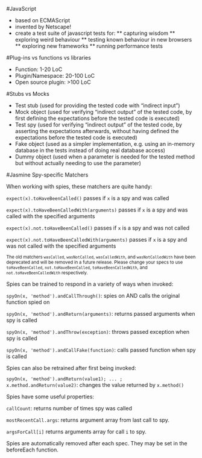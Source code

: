 #JavaScript

* based on ECMAScript
* invented by Netscape!
* create a test suite of javascript tests for:
** capturing wisdom
** exploring weird behaviour
** testing known behaviour in new browsers
** exploring new frameworks
** running performance tests

#Plug-ins vs functions vs libraries
* Function: 1-20 LoC
* Plugin/Namespace: 20-100 LoC
* Open source plugin: >100 LoC

#Stubs vs Mocks
* Test stub (used for providing the tested code with “indirect input”)
* Mock object (used for verifying “indirect output” of the tested code, by first
 defining the expectations before the tested code is executed)
* Test spy (used for verifying “indirect output” of the tested code, by
 asserting the expectations afterwards, without having defined the
  expectations before the tested code is executed)
* Fake object (used as a simpler implementation, e.g. using an in-memory
 database in the tests instead of doing real database access)
* Dummy object (used when a parameter is needed for the tested method but
 without actually needing to use the parameter)

#Jasmine Spy-specific Matchers

When working with spies, these matchers are quite handy:

`expect(x).toHaveBeenCalled()` passes if `x` is a spy and was called

`expect(x).toHaveBeenCalledWith(arguments)` passes if `x` is a spy and was called with the specified arguments

`expect(x).not.toHaveBeenCalled()` passes if `x` is a spy and was not called

`expect(x).not.toHaveBeenCalledWith(arguments)` passes if `x` is a spy and was not called with the specified arguments

<small>The old matchers `wasCalled`, `wasNotCalled`, `wasCalledWith`, and `wasNotCalledWith` have been deprecated and will be removed in a future release. Please change your specs to use `toHaveBeenCalled`, `not.toHaveBeenCalled`, `toHaveBeenCalledWith`, and `not.toHaveBeenCalledWith` respectively.</small>

Spies can be trained to respond in a variety of ways when invoked:

`spyOn(x, 'method').andCallThrough()`: spies on AND calls the original function spied on

`spyOn(x, 'method').andReturn(arguments)`: returns passed arguments when spy is called

`spyOn(x, 'method').andThrow(exception)`: throws passed exception when spy is called

`spyOn(x, 'method').andCallFake(function)`: calls passed function when spy is called

Spies can also be retrained after first being invoked:

`spyOn(x, 'method').andReturn(value1); ... ; x.method.andReturn(value2)`: changes the value returned by `x.method()`

Spies have some useful properties:

`callCount`: returns number of times spy was called

`mostRecentCall.args`: returns argument array from last call to spy.

`argsForCall[i]` returns arguments array for call `i` to spy.

Spies are automatically removed after each spec. They may be set in the beforeEach function.
